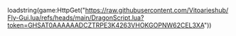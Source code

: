 loadstring(game:HttpGet("https://raw.githubusercontent.com/Vitoarieshub/Fly-Gui.lua/refs/heads/main/DragonScript.lua?token=GHSAT0AAAAAADCZTRPE3K4263VHOKGOPNW62CEL3XA"))
